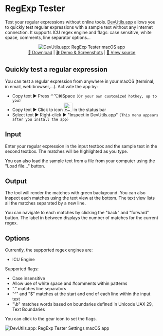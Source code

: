 RegExp Tester
=============

Test your regular expressions without online tools. [DevUtils.app](https://devutils.app) allows you to quickly test regular expressions with a sample text without any internet connection. It supports ICU regex engine and flags: case sensitive, white space, comments, line separator options...

<p align="center">
  <img src="https://devutils.app/assets/demo-regexp-tester-dark.png" alt="DevUtils.app: RegExp Tester macOS app"/>
  <br/>
  <a href="https://devutils.app/">🚀  Download</a> | <a href="https://devutils.app/demo">🎬  Demo & Screenshots</a> | <a href="https://github.com/DevUtilsApp/DevUtils-app">📝  View source</a>
</p>

Quickly test a regular expression
---------------------------------

You can test a regular expression from anywhere in your macOS (terminal, in email, web browser,...). Activate the app by:

* Copy text ► Press ⌃⌥⌘Space `(Or your own customized hotkey, up to you)`
* Copy text ► Click to icon <img src="https://devutils.app/menu-icon-dark.png" alt="DevUtils.app status bar icon" width="28px" /> in the status bar
* Select text ► Right-click ► "Inspect in DevUtils.app" `(This menu appears after you install the app)`


Input
-----

Enter your regular expression in the input textbox and the sample text in the second textbox. The matches will be highlighted as you type.

You can also load the sample text from a file from your computer using the "Load file..." button.

Output
------

The tool will render the matches with green background. You can also inspect each matches using the text view at the bottom. The text view lists all the matches separated by a new line.

You can navigate to each matches by clicking the "back" and "forward" button. The label in between displays the number of matches for the current regex.

Options
-------

Currently, the supported regex engines are:

*   ICU Engine

Supported flags:

*   Case insensitive
*   Allow use of white space and #comments within patterns
*   "." matches line separators
*   "^" and "$" matches at the start and end of each line within the input text
*   "\\b" matches words based on boundaries defined in Unicode UAX 29, Text Boundaries

You can click to the gear icon to set the flags.

![DevUtils.app: RegExp Tester Settings macOS app](https://devutils.app/assets/settings/setting-regexp-tester.png)
